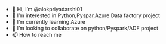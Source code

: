 - 👋 Hi, I’m @alokpriyadarshi01
- 👀 I’m interested in Python,Pyspar,Azure Data factory project
- 🌱 I’m currently learning Azure
- 💞️ I’m looking to collaborate on python/Pyspark/ADF project
- 📫 How to reach me 

<!---
alokpriyadarshi01/alokpriyadarshi01 is a ✨ special ✨ repository because its `README.md` (this file) appears on your GitHub profile.
You can click the Preview link to take a look at your changes.
--->
